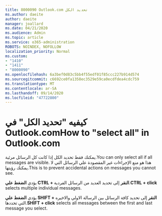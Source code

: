 ```yaml
---
title: 8000090 Outlook.com تحديد الكل
ms.author: daeite
author: daeite
manager: joallard
ms.date: 04/21/2020
ms.audience: Admin
ms.topic: article
ms.service: o365-administration
ROBOTS: NOINDEX, NOFOLLOW
localization_priority: Normal
ms.custom:
- "1410"
- "1411"
- "8000090"
ms.openlocfilehash: 6a3bef0d83c5bb4f55edf01f85ccc227b914d574
ms.sourcegitcommit: c6692ce0fa1358ec3529e59ca0ecdfdea4cdc759
ms.translationtype: MT
ms.contentlocale: ar-SA
ms.lasthandoff: 09/14/2020
ms.locfileid: "47722800"
---
```

# <a name="how-to-select-all-in-outlookcom"></a><span data-ttu-id="8f7e8-102">كيفيه "تحديد الكل" في Outlook.com</span><span class="sxs-lookup"><span data-stu-id="8f7e8-102">How to "select all" in Outlook.com</span></span>

<span data-ttu-id="8f7e8-103">يمكنك فقط تحديد الكل إذا كانت كل الرسائل مرئية.</span><span class="sxs-lookup"><span data-stu-id="8f7e8-103">You can only select all if all messages are visible.</span></span> <span data-ttu-id="8f7e8-104">هذا هو منع الإجراءات غير المقصودة علي الرسائل التي لا يمكنك رؤيتها.</span><span class="sxs-lookup"><span data-stu-id="8f7e8-104">This is to prevent accidental actions on messages you cannot see.</span></span>

<span data-ttu-id="8f7e8-105">يؤدي **الضغط علي CTRL + النقر** إلى تحديد العديد من الرسائل الفردية.</span><span class="sxs-lookup"><span data-stu-id="8f7e8-105">**CTRL + click** selects multiple individual messages.</span></span>

<span data-ttu-id="8f7e8-106">يؤدي **الضغط علي SHIFT + النقر** إلى تحديد كافة الرسائل بين الرسالة الاولي والاخيره التي تحددها.</span><span class="sxs-lookup"><span data-stu-id="8f7e8-106">**SHIFT + click** selects all messages between the first and last message you select.</span></span>